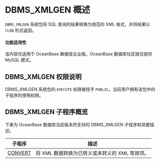DBMS_XMLGEN 概述 
===================================

`DBMS_XMLGEN` 系统包将 SQL 查询的结果转换为规范的 XML 格式，并将结果以 `CLOB` 形式返回。


  <main id="notice" >
    <h4>功能适用性</h4>
    <p>该内容仅适用于 OceanBase 数据库企业版。OceanBase 数据库社区版仅提供 MySQL 模式。</p>
  </main>

DBMS_XMLGEN 权限说明 
-------------------------------------

DBMS_XMLGEN 系统包的 `EXECUTE` 权限被授予 `PUBLIC`。当前用户拥有该包中的子程序的使用权限。

DBMS_XMLGEN 子程序概览 
--------------------------------------

下表为 OceanBase 数据库当前版本所支持的 DBMS_XMLGEN 子程序和简要描述。


|                          子程序                           |              描述              |
|--------------------------------------------------------|------------------------------|
| [CONVERT](../19700.dbms-xmlgen-oracle/200.convert-oracle.md) | 将 XML 数据转换为已转义或未转义的 XML 等效项。 |



